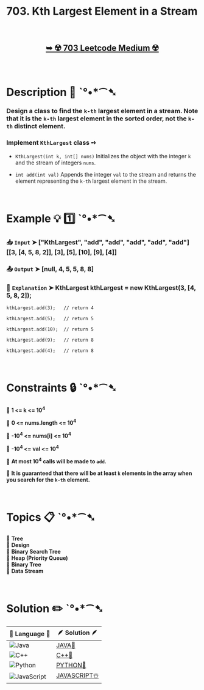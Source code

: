 # 703. Kth Largest Element in a Stream

</br>

<h2 align="center"> 

<a href="https://leetcode.com/problems/kth-largest-element-in-a-stream/description/?envType=daily-question&envId=2024-08-12"><strong>➥ ☢️ 703 Leetcode Medium ☢️ </strong></a>
</h2>

</br>

# Description 📜 ˋ°•*⁀➷

### Design a class to find the `k-th` largest element in a stream. Note that it is the `k-th` largest element in the sorted order, not the `k-th` distinct element.

### Implement `KthLargest` class ➺

- `KthLargest(int k, int[] nums)` Initializes the object with the integer `k` and the stream of integers `nums`.

- `int add(int val)` Appends the integer `val` to the stream and returns the element representing the `k-th` largest element in the stream.

</br>

# Example 💡 1️⃣ ˋ°•*⁀➷

  ### 📥 `Input`  ➤ ["KthLargest", "add", "add", "add", "add", "add"]  [[3, [4, 5, 8, 2]], [3], [5], [10], [9], [4]]

  ### 📤 `Output`  ➤ [null, 4, 5, 5, 8, 8]

  ### 🔦 `Explanation`  ➤ KthLargest kthLargest = new KthLargest(3, [4, 5, 8, 2]);

    kthLargest.add(3);   // return 4
    
    kthLargest.add(5);   // return 5
    
    kthLargest.add(10);  // return 5
    
    kthLargest.add(9);   // return 8
    
    kthLargest.add(4);   // return 8

</br>

# Constraints 🔒 ˋ°•*⁀➷

🔹 **1 <= k <= 10<sup>4</sup>** </br>

🔹 **0 <= nums.length <= 10<sup>4</sup>** </br>

🔹 **-10<sup>4</sup> <= nums[i] <= 10<sup>4</sup>** </br>

🔹 **-10<sup>4</sup> <= val <= 10<sup>4</sup>** </br>

🔹 **At most 10<sup>4</sup> calls will be made to `add`.** </br>

🔹 **It is guaranteed that there will be at least `k` elements in the array when you search for the `k-th` element.** </br>

</br>

# Topics 📋 ˋ°•*⁀➷

🔸 **Tree**  </br>
🔸 **Design**  </br>
🔸 **Binary Search Tree**  </br>
🔸 **Heap (Priority Queue)**  </br>
🔸 **Binary Tree**  </br>
🔸 **Data Stream**  </br>


</br>

# Solution ✏️ ˋ°•*⁀➷

| 📒 Language 📒  | 🪶 Solution 🪶 |
| ------------- | ------------- |
|  ![Java](https://img.shields.io/badge/java-%23ED8B00.svg?style=for-the-badge&logo=openjdk&logoColor=white)  | [JAVA🍁](https://github.com/Prakhar-002/LEETCODE/blob/main/%F0%9F%93%9C%20Daily%20Challange%20%F0%9F%92%A1/08%20August%20%F0%9F%8F%B5%EF%B8%8F%202024/12%20-%2008%20-%202024%20---%20703.%20Kth%20Largest%20Element%20in%20a%20Stream%20%E2%98%83%EF%B8%8F%20%F0%9F%8D%81%20%F0%9F%8D%B0%20%F0%9F%8E%B2/%F0%9F%8D%81JAVA-703-KthLargestElementInAStream.java) |
|  ![C++](https://img.shields.io/badge/c++-%2300599C.svg?style=for-the-badge&logo=c%2B%2B&logoColor=white)  | [C++🎲](https://github.com/Prakhar-002/LEETCODE/blob/main/%F0%9F%93%9C%20Daily%20Challange%20%F0%9F%92%A1/08%20August%20%F0%9F%8F%B5%EF%B8%8F%202024/12%20-%2008%20-%202024%20---%20703.%20Kth%20Largest%20Element%20in%20a%20Stream%20%E2%98%83%EF%B8%8F%20%F0%9F%8D%81%20%F0%9F%8D%B0%20%F0%9F%8E%B2/%F0%9F%8E%B2CPP-703-KthLargestElementInAStream.cpp)  |
|  ![Python](https://img.shields.io/badge/python-3670A0?style=for-the-badge&logo=python&logoColor=ffdd54)    | [PYTHON🍰](https://github.com/Prakhar-002/LEETCODE/blob/main/%F0%9F%93%9C%20Daily%20Challange%20%F0%9F%92%A1/08%20August%20%F0%9F%8F%B5%EF%B8%8F%202024/12%20-%2008%20-%202024%20---%20703.%20Kth%20Largest%20Element%20in%20a%20Stream%20%E2%98%83%EF%B8%8F%20%F0%9F%8D%81%20%F0%9F%8D%B0%20%F0%9F%8E%B2/%F0%9F%8D%B0PYTHON-703-KthLargestElementInAStream.py) |
| ![JavaScript](https://img.shields.io/badge/javascript-%23323330.svg?style=for-the-badge&logo=javascript&logoColor=%23F7DF1E)   | [JAVASCRIPT☃️](https://github.com/Prakhar-002/LEETCODE/blob/main/%F0%9F%93%9C%20Daily%20Challange%20%F0%9F%92%A1/08%20August%20%F0%9F%8F%B5%EF%B8%8F%202024/12%20-%2008%20-%202024%20---%20703.%20Kth%20Largest%20Element%20in%20a%20Stream%20%E2%98%83%EF%B8%8F%20%F0%9F%8D%81%20%F0%9F%8D%B0%20%F0%9F%8E%B2/%E2%98%83%EF%B8%8FJAVASCRIPT-703-KthLargestElementInAStream.js) |


